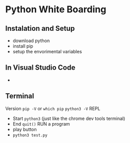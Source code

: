 # Python White Boarding

## Instalation and Setup
- download python
- install pip
- setup the envorimental variables 

## In Visual Studio Code
- 

## Terminal
Version `pip -V` or `which pip` `python3 -V`
REPL 
- Start `python3` (just like the chrome dev tools terminal)
- End `quit()`
RUN a program
- play button
- `python3 test.py`
